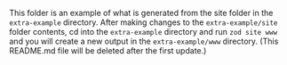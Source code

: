 This folder is an example of what is generated from the site folder in the `extra-example` directory.  After making changes to the `extra-example/site` folder contents, cd into the `extra-example` directory and run `zod site www` and you will create a new output in the `extra-example/www` directory. (This README.md file will be deleted after the first update.)
